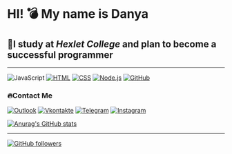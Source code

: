 # HI! 💣 My name is Danya
## 📖I study at *Hexlet College* and plan to become a successful programmer
____
 ![JavaScript](https://img.shields.io/badge/-JavaScript-090909?style=for-the-badge&logo=JavaScript&logoColor=E9D54D)
 [![HTML](https://img.shields.io/badge/-HTML-E34F26?style=for-the-badge&logo=html5&logoColor=white)](https://html.com/)
[![CSS](https://img.shields.io/badge/-CSS-1572B6?style=for-the-badge&logo=css3&logoColor=white)](https://www.w3.org/Style/CSS/Overview.en.html)
[![Node.js](https://img.shields.io/badge/-Node.js-339933?style=for-the-badge&logo=node-dot-js&logoColor=white)](https://nodejs.org/)
[![GitHub](https://img.shields.io/badge/-GitHub-181717?style=for-the-badge&logo=github&logoColor=white)](https://github.com/KudesnikRaf) 


### 🔥Сontact Me
[![Outlook](https://img.shields.io/badge/-Outlook-000000?style=for-the-badge&logo=microsoft-outlook&logoColor=white)](mailto:kolesnik.js@outlook.com)
[![Vkontakte](https://img.shields.io/badge/-Vkontakte-090909?style=for-the-badge&logo=Vk&logoColor=4F7DB3)](https://vk.com/danyakolezz)
[![Telegram](https://img.shields.io/badge/-Telegram-090909?style=for-the-badge&logo=telegram&logoColor=27A0D9)](https://t.me/raph3dev)
[![Instagram](https://img.shields.io/badge/-Instagram-090909?style=for-the-badge&logo=instagram&logoColor=B4068E)](https://www.instagram.com/danyakolezz13/)


[![Anurag's GitHub stats](https://github-readme-stats.vercel.app/api?username=KudesnikRaf&count_private=true&theme=tokyonight&show_icons=true)](https://github.com/anuraghazra/github-readme-stats)
___
[![GitHub followers](https://img.shields.io/github/followers/KudesnikRaf.svg?style=social&label=Follow&maxAge=2592000)](https://github.com/Naereen?tab=followers)


